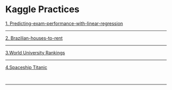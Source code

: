 # Kaggle Practices
[1. Predicting-exam-performance-with-linear-regression](https://www.kaggle.com/code/saman1708/predicting-exam-performance-with-linear-regression/notebook)
<br><hr>
[2. Brazilian-houses-to-rent](https://www.kaggle.com/code/saman1708/brazilian-houses-to-rent/notebook)
<br><hr>
[3.World University Rankings ](https://www.kaggle.com/code/saman1708/world-university-rankings/notebook)
<br><hr>
[4.Spaceship Titanic](https://www.kaggle.com/code/saman1708/spaceship-titanic/notebook)

<br><hr>

